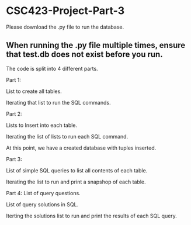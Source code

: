 # CSC423-Project-Part-3


Please download the .py file to run the database. 

## When running the .py file multiple times, ensure that test.db does not exist before you run.

The code is split into 4 different parts.

Part 1: 

List to create all tables.

Iterating that list to run the SQL commands.
  
Part 2:

Lists to Insert into each table.

Iterating the list of lists to run each SQL command.
  
At this point, we have a created database with tuples inserted.

Part 3: 

List of simple SQL queries to list all contents of each table.

Iterating the list to run and print a snapshop of each table.
  
Part 4:
  List of query questions.

  List of query solutions in SQL.

  Iterting the solutions list to run and print the results of each SQL query.
  
 
